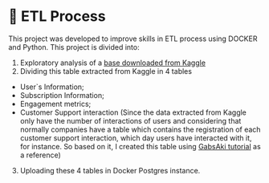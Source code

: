 # 🧭 ETL Process
This project was developed to improve skills in ETL process using DOCKER and Python. 
This project is divided into:
1. Exploratory analysis of a [base downloaded from Kaggle](https://www.kaggle.com/datasets/arnavsmayan/amazon-prime-userbase-dataset)
2. Dividing this table extracted from Kaggle in 4 tables
- User`s Information;
- Subscription Information;
- Engagement metrics;
- Customer Support interaction (Since the data extracted from Kaggle only have the number of interactions of users and considering that normally companies have a table which contains the registration of each customer support interaction, which day users have interacted with it, for instance. So based on it, I created this table using [GabsAki tutorial](https://github.com/GabsAki/gb_mysql_db) as a  reference)
3. Uploading these 4 tables in Docker Postgres instance. 
